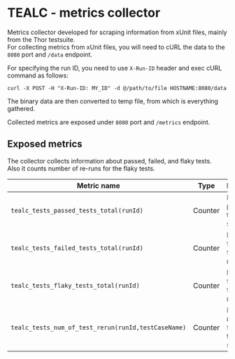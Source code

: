 # TEALC - metrics collector

Metrics collector developed for scraping information from xUnit files, mainly from the Thor testsuite.</br>
For collecting metrics from xUnit files, you will need to cURL the data to the `8080` port and `/data` endpoint.

For specifying the run ID, you need to use `X-Run-ID` header and exec cURL command as follows:

```shell
curl -X POST -H "X-Run-ID: MY_ID" -d @/path/to/file HOSTNAME:8080/data
```

The binary data are then converted to temp file, from which is everything gathered.

Collected metrics are exposed under `8080` port and `/metrics` endpoint.

## Exposed metrics

The collector collects information about passed, failed, and flaky tests. </br>
Also it counts number of re-runs for the flaky tests.


| Metric name                                         | Type    | Description                                                |
|-----------------------------------------------------|---------|------------------------------------------------------------|
| `tealc_tests_passed_tests_total(runId)`             | Counter | Number of passed tests for specific run                    |
| `tealc_tests_failed_tests_total(runId)`             | Counter | Number of failed tests for specific run                    |
| `tealc_tests_flaky_tests_total(runId)`              | Counter | Number of flaky tests for specific run                     |
| `tealc_tests_num_of_test_rerun(runId,testCaseName)` | Counter | Number of re-rerun for the flaky test for the specific run |